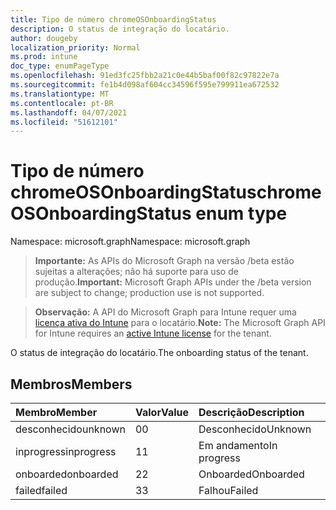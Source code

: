 ```yaml
---
title: Tipo de número chromeOSOnboardingStatus
description: O status de integração do locatário.
author: dougeby
localization_priority: Normal
ms.prod: intune
doc_type: enumPageType
ms.openlocfilehash: 91ed3fc25fbb2a21c0e44b5baf00f82c97822e7a
ms.sourcegitcommit: fe1b4d098af604cc34596f595e799911ea672532
ms.translationtype: MT
ms.contentlocale: pt-BR
ms.lasthandoff: 04/07/2021
ms.locfileid: "51612101"
---
```

# <a name="chromeosonboardingstatus-enum-type"></a><span data-ttu-id="78b6c-103">Tipo de número chromeOSOnboardingStatus</span><span class="sxs-lookup"><span data-stu-id="78b6c-103">chromeOSOnboardingStatus enum type</span></span>

<span data-ttu-id="78b6c-104">Namespace: microsoft.graph</span><span class="sxs-lookup"><span data-stu-id="78b6c-104">Namespace: microsoft.graph</span></span>

> <span data-ttu-id="78b6c-105">**Importante:** As APIs do Microsoft Graph na versão /beta estão sujeitas a alterações; não há suporte para uso de produção.</span><span class="sxs-lookup"><span data-stu-id="78b6c-105">**Important:** Microsoft Graph APIs under the /beta version are subject to change; production use is not supported.</span></span>

> <span data-ttu-id="78b6c-106">**Observação:** A API do Microsoft Graph para Intune requer uma [licença ativa do Intune](https://go.microsoft.com/fwlink/?linkid=839381) para o locatário.</span><span class="sxs-lookup"><span data-stu-id="78b6c-106">**Note:** The Microsoft Graph API for Intune requires an [active Intune license](https://go.microsoft.com/fwlink/?linkid=839381) for the tenant.</span></span>

<span data-ttu-id="78b6c-107">O status de integração do locatário.</span><span class="sxs-lookup"><span data-stu-id="78b6c-107">The onboarding status of the tenant.</span></span>

## <a name="members"></a><span data-ttu-id="78b6c-108">Membros</span><span class="sxs-lookup"><span data-stu-id="78b6c-108">Members</span></span>
|<span data-ttu-id="78b6c-109">Membro</span><span class="sxs-lookup"><span data-stu-id="78b6c-109">Member</span></span>|<span data-ttu-id="78b6c-110">Valor</span><span class="sxs-lookup"><span data-stu-id="78b6c-110">Value</span></span>|<span data-ttu-id="78b6c-111">Descrição</span><span class="sxs-lookup"><span data-stu-id="78b6c-111">Description</span></span>|
|:---|:---|:---|
|<span data-ttu-id="78b6c-112">desconhecido</span><span class="sxs-lookup"><span data-stu-id="78b6c-112">unknown</span></span>|<span data-ttu-id="78b6c-113">0</span><span class="sxs-lookup"><span data-stu-id="78b6c-113">0</span></span>|<span data-ttu-id="78b6c-114">Desconhecido</span><span class="sxs-lookup"><span data-stu-id="78b6c-114">Unknown</span></span>|
|<span data-ttu-id="78b6c-115">inprogress</span><span class="sxs-lookup"><span data-stu-id="78b6c-115">inprogress</span></span>|<span data-ttu-id="78b6c-116">1</span><span class="sxs-lookup"><span data-stu-id="78b6c-116">1</span></span>|<span data-ttu-id="78b6c-117">Em andamento</span><span class="sxs-lookup"><span data-stu-id="78b6c-117">In progress</span></span>|
|<span data-ttu-id="78b6c-118">onboarded</span><span class="sxs-lookup"><span data-stu-id="78b6c-118">onboarded</span></span>|<span data-ttu-id="78b6c-119">2</span><span class="sxs-lookup"><span data-stu-id="78b6c-119">2</span></span>|<span data-ttu-id="78b6c-120">Onboarded</span><span class="sxs-lookup"><span data-stu-id="78b6c-120">Onboarded</span></span>|
|<span data-ttu-id="78b6c-121">failed</span><span class="sxs-lookup"><span data-stu-id="78b6c-121">failed</span></span>|<span data-ttu-id="78b6c-122">3</span><span class="sxs-lookup"><span data-stu-id="78b6c-122">3</span></span>|<span data-ttu-id="78b6c-123">Falhou</span><span class="sxs-lookup"><span data-stu-id="78b6c-123">Failed</span></span>|




